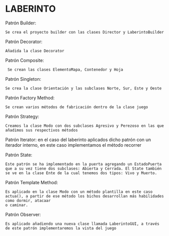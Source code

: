 # LABERINTO

Patrón Builder:

    Se crea el proyecto builder con las clases Director y LaberintoBuilder

Patrón Decorator:

    Añadida la clase Decorator

Patrón Composite: 

     Se crean las clases ElementoMapa, Contenedor y Hoja

Patrón Singleton: 

    Se crea la clase Orientación y las subclases Norte, Sur, Este y Oeste

Patrón Factory Method: 

    Se crean varios métodos de fabricación dentro de la clase juego 

Patrón Strategy: 

    Creamos la clase Modo con dos subclases Agresivo y Perezoso en las que añadimos sus respectivos métodos

Patrón Iterator: en el caso del laberinto aplicados dicho patrón con un iterador interno, en este caso implementamos el método recorrer

Patrón State:

    Este patrón se ha implementado en la puerta agregando un EstadoPuerta que a su vez tiene dos subclases: Abierta y Cerrada. El State también
    se ve en la clase Ente de la cual tenemos dos tipos: Vivo y Muerto.

Patrón Template Method: 

    Es aplicado en la clase Modo con un método plantilla en este caso actua(), a partir de ese método los bichos desarrollan más habilidades como dormir, atacaar 
    o caminar.

Patrón Observer: 

    Es aplicado añadiendo una nueva clase llamada LaberintoGUI, a través de este patrón implementaremos la vista del juego 
